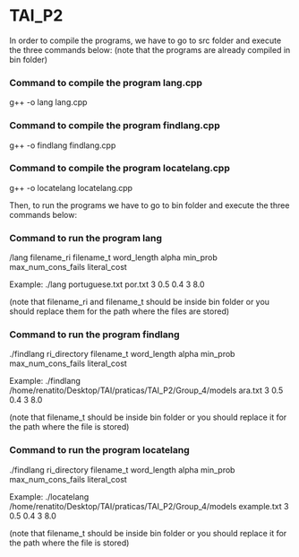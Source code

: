 # TAI_P2

In order to compile the programs, we have to go to src folder and execute the three commands below:
(note that the programs are already compiled in bin folder)

### Command to compile the program lang.cpp

g++ -o lang lang.cpp

### Command to compile the program findlang.cpp

g++ -o findlang findlang.cpp

### Command to compile the program locatelang.cpp

g++ -o locatelang locatelang.cpp

Then, to run the programs we have to go to bin folder and execute the three commands below:

### Command to run the program lang

/lang filename_ri filename_t word_length alpha min_prob max_num_cons_fails literal_cost
 
Example: ./lang portuguese.txt por.txt 3 0.5 0.4 3 8.0

(note that filename_ri and filename_t should be inside bin folder or you should replace them for the path where the files are stored)

 
### Command to run the program findlang

./findlang ri_directory filename_t word_length alpha min_prob max_num_cons_fails literal_cost

Example: ./findlang /home/renatito/Desktop/TAI/praticas/TAI_P2/Group_4/models ara.txt 3 0.5 0.4 3 8.0

(note that filename_t should be inside bin folder or you should replace it for the path where the file is stored)


### Command to run the program locatelang

./findlang ri_directory filename_t word_length alpha min_prob max_num_cons_fails literal_cost

Example: ./locatelang /home/renatito/Desktop/TAI/praticas/TAI_P2/Group_4/models example.txt 3 0.5 0.4 3 8.0

(note that filename_t should be inside bin folder or you should replace it for the path where the file is stored)